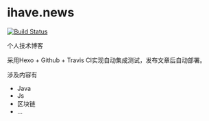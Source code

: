 # ihave.news

[![Build Status](https://travis-ci.org/RayKr/ihave.news.svg?branch=master)](https://travis-ci.org/RayKr/ihave.news)

个人技术博客

采用Hexo + Github + Travis CI实现自动集成测试，发布文章后自动部署。

涉及内容有
* Java
* Js
* 区块链
* ...
